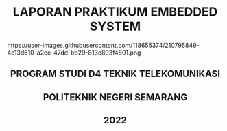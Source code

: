 <h1 align="center">LAPORAN PRAKTIKUM EMBEDDED SYSTEM</h1>
https://user-images.githubusercontent.com/118655374/210795849-4c13d610-a2ec-47dd-bb29-813e893f4801.png
<h2 align="center">PROGRAM STUDI D4 TEKNIK TELEKOMUNIKASI</h2>
<h2 align="center">POLITEKNIK NEGERI SEMARANG</h2>
<h2 align="center">2022</h2>
